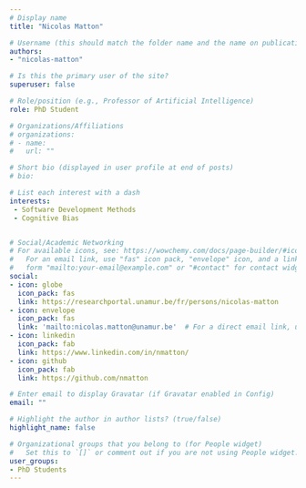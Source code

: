 ```yaml
---
# Display name
title: "Nicolas Matton"

# Username (this should match the folder name and the name on publications)
authors:
- "nicolas-matton"

# Is this the primary user of the site?
superuser: false

# Role/position (e.g., Professor of Artificial Intelligence)
role: PhD Student

# Organizations/Affiliations
# organizations:
# - name:
#   url: ""

# Short bio (displayed in user profile at end of posts)
# bio:

# List each interest with a dash
interests:
 - Software Development Methods
 - Cognitive Bias


# Social/Academic Networking
# For available icons, see: https://wowchemy.com/docs/page-builder/#icons
#   For an email link, use "fas" icon pack, "envelope" icon, and a link in the
#   form "mailto:your-email@example.com" or "#contact" for contact widget.
social:
- icon: globe
  icon_pack: fas
  link: https://researchportal.unamur.be/fr/persons/nicolas-matton
- icon: envelope
  icon_pack: fas
  link: 'mailto:nicolas.matton@unamur.be'  # For a direct email link, use "mailto:test@example.org".
- icon: linkedin
  icon_pack: fab
  link: https://www.linkedin.com/in/nmatton/
- icon: github
  icon_pack: fab
  link: https://github.com/nmatton

# Enter email to display Gravatar (if Gravatar enabled in Config)
email: ""

# Highlight the author in author lists? (true/false)
highlight_name: false

# Organizational groups that you belong to (for People widget)
#   Set this to `[]` or comment out if you are not using People widget.
user_groups:
- PhD Students
---
```


